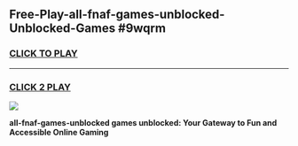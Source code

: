 
## Free-Play-all-fnaf-games-unblocked-Unblocked-Games #9wqrm
<h3>
<a href="https://news.freeplayer.one?title=all-fnaf-games-unblocked&ref=8M">CLICK TO PLAY</a></h3>
<hr>

<h3>
<a href="https://news.freeplayer.one?title=all-fnaf-games-unblocked&ref=8M">CLICK 2 PLAY</a>
  
</h3>

<a href="https://news.freeplayer.one?title=all-fnaf-games-unblocked&ref=8M"><img src="https://clearcache.store/games.png"></a>


**all-fnaf-games-unblocked games unblocked: Your Gateway to Fun and Accessible Online Gaming**
